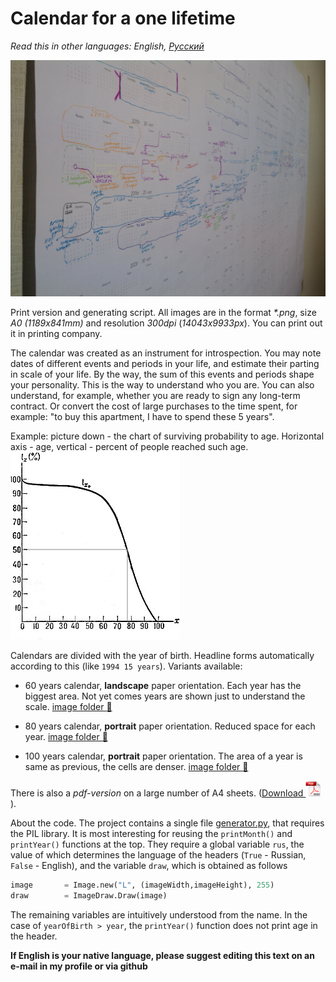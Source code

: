 # Calendar for a one lifetime #

*Read this in other languages: English, [Русский](README.ru.md)*

<img src="https://raw.githubusercontent.com/notdest/png-many-years-calendar/master/img/foto.JPG" alt="example of calendar">

Print version and generating script. All images are in the format *\*.png*, size *A0 (1189x841mm)* and resolution *300dpi* (*14043x9933px*). You can print out it in printing company.

The calendar was created as an instrument for introspection. You may note dates of different events and periods in your life, and estimate their parting in scale of your life. By the way, the sum of this events and periods shape your personality. This is the way to understand who you are. You can also understand, for example, whether you are ready to sign any long-term contract. Or convert the cost of large purchases to the time spent, for example: "to buy this apartment, I have to spend these 5 years".

Example: picture down - the chart of surviving probability to age. Horizontal axis - age, vertical - percent of people reached such age.<br>
 <img src="img/chart.png" alt="probability chart for survival">

Calendars are divided with the year of birth. Headline forms automatically according to this (like `1994 15 years`). Variants available:

* 60 years calendar, **landscape** paper orientation. Each year has the biggest area. Not yet comes years are shown just to understand the scale. <a href="https://github.com/notdest/png-many-years-calendar-output/tree/master/result/eng/60" target="_blank">image folder :open_file_folder:</a>

* 80 years calendar, **portrait** paper orientation. Reduced space for each year. <a href="https://github.com/notdest/png-many-years-calendar-output/tree/master/result/eng/80" target="_blank">image folder :open_file_folder:</a>

* 100 years calendar, **portrait** paper orientation. The area of a year is same as previous, the cells are denser. <a href="https://github.com/notdest/png-many-years-calendar-output/tree/master/result/eng/100" target="_blank">image folder :open_file_folder:</a>

There is also a *pdf-version* on a large number of A4 sheets. ([Download <img src="img/pdf-icon.png" alt="pdf"  height="25" />](https://github.com/notdest/png-many-years-calendar-output/raw/master/result/A4.pdf)).

About the code. The project contains a single file [generator.py](generator.py), that requires the PIL library. It is most interesting for reusing the `printMonth()` and `printYear()` functions at the top. They require a global variable `rus`, the value of which determines the language of the headers (`True` - Russian, `False` - English), and the variable `draw`, which is obtained as follows
```python
image       = Image.new("L", (imageWidth,imageHeight), 255)
draw        = ImageDraw.Draw(image)
```
The remaining variables are intuitively understood from the name. In the case of `yearOfBirth > year`, the `printYear()` function does not print age in the header.

**If English is your native language, please suggest editing this text on an e-mail in my profile or via github**